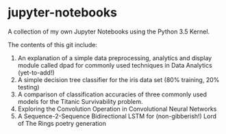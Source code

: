 # jupyter-notebooks
A collection of my own Jupyter Notebooks using the Python 3.5 Kernel.

The contents of this git include:

1. An explanation of a simple data preprocessing, analytics and display module called dpad for commonly used techniques in Data Analytics (yet-to-add!)
2. A simple decision tree classifier for the iris data set (80% training, 20% testing)
3. A comparison of classification accuracies of three commonly used models for the Titanic Survivability problem.
4. Exploring the Convolution Operation in Convolutional Neural Networks
5. A Sequence-2-Sequence Bidirectional LSTM for (non-gibberish!) Lord of The Rings poetry generation
